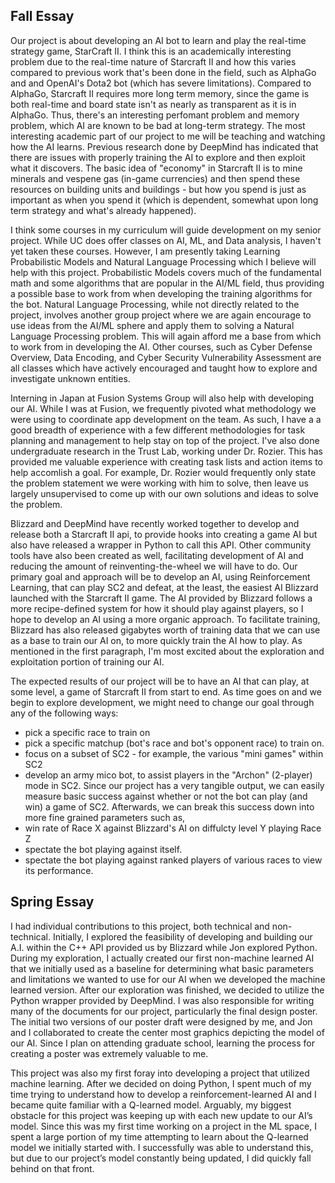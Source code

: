 ## Fall Essay

Our project is about developing an AI bot to learn and play the real-time strategy game, StarCraft II. I think this is an academically
interesting problem due to the real-time nature of Starcraft II and how this varies compared to previous work that's been done in the
field, such as AlphaGo and and OpenAI's Dota2 bot (which has severe limitations). Compared to AlphaGo, Starcraft II requires more long
term memory, since the game is both real-time and board state isn't as nearly as transparent as it is in AlphaGo. Thus, there's an
interesting perfomant problem and memory problem, which AI are known to be bad at long-term strategy. The most interesting academic part
of our project to me will be teaching and watching how the AI learns. Previous research done by DeepMind has indicated that there are
issues with properly training the AI to explore and then exploit what it discovers. The basic idea of "economy" in Starcraft II is to
mine minerals and vespene gas (in-game currencies) and then spend these resources on building units and buildings - but how you spend is
just as important as when you spend it (which is dependent, somewhat upon long term strategy and what's already happened).

I think some courses in my curriculum will guide development on my senior project. While UC does offer classes on AI, ML, and Data
analysis, I haven't yet taken these courses. However, I am presently taking Learning Probabilistic Models and Natural Language
Processing which I believe will help with this project. Probabilistic Models covers much of the fundamental math and some algorithms
that are popular in the AI/ML field, thus providing a possible base to work from when developing the training algorithms for the bot.
Natural Language Processing, while not directly related to the project, involves another group project where we are again encourage to
use ideas from the AI/ML sphere and apply them to solving a Natural Language Processing problem. This will again afford me a base from
which to work from in developing the AI. Other courses, such as Cyber Defense Overview, Data Encoding, and Cyber Security Vulnerability
Assessment are all classes which have actively encouraged and taught how to explore and investigate unknown entities.

Interning in Japan at Fusion Systems Group will also help with developing our AI. While I was at Fusion, we frequently pivoted what 
methodology we were using to coordinate app development on the team. As such, I have a a good breadth of experience with a few different
methodologies for task planning and management to help stay on top of the project. I've also done undergraduate research in the Trust
Lab, working under Dr. Rozier. This has provided me valuable experience with creating task lists and action items to help accomlish a
goal. For example, Dr. Rozier would frequently only state the problem statement we were working with him to solve, then leave us largely
unsupervised to come up with our own solutions and ideas to solve the problem.

Blizzard and DeepMind have recently worked together to develop and release both a Starcraft II api, to provide hooks into creating a
game AI but also have released a wrapper in Python to call this API. Other community tools have also been created as well, facilitating
development of AI and reducing the amount of reinventing-the-wheel we will have to do. Our primary goal and approach will be to develop
an AI, using Reinforcement Learning, that can play SC2 and defeat, at the least, the easiest AI Blizzard launched with the Starcraft II
game. The AI provided by Blizzard follows a more recipe-defined system for how it should play against players, so I hope to develop an
AI using a more organic approach. To facilitate training, Blizzard has also released gigabytes worth of training data that we can use as
a base to train our AI on, to more quickly train the AI how to play. As mentioned in the first paragraph, I'm most excited about the 
exploration and exploitation portion of training our AI.

The expected results of our project will be to have an AI that can play, at some level, a game of Starcraft II from start to end. As
time goes on and we begin to explore development, we might need to change our goal through any of the following ways:
  - pick a specific race to train on
  - pick a specific matchup (bot's race and bot's opponent race) to train on.
  - focus on a subset of SC2 - for example, the various "mini games" within SC2
  - develop an army mico bot, to assist players in the "Archon" (2-player) mode in SC2.
Since our project has a very tangible output, we can easily measure basic success against whether or not the bot can play (and win) a
game of SC2. Afterwards, we can break this success down into more fine grained parameters such as,
  - win rate of Race X against Blizzard's AI on diffulcty level Y playing Race Z
  - spectate the bot playing against itself. 
  - spectate the bot playing against ranked players of various races to view its performance.
  
## Spring Essay

I had individual contributions to this project, both technical and non-technical. Initially, I explored the feasibility of developing 
and building our A.I. within the C++ API provided us by Blizzard while Jon explored Python. During my exploration, I actually created 
our first non-machine learned AI that we initially used as a baseline for determining what basic parameters and limitations we wanted 
to use for our AI when we developed the machine learned version.  After our exploration was finished, we decided to utilize the Python 
wrapper provided by DeepMind.  I was also responsible for writing many of the documents for our project, particularly the final design 
poster.  The initial two versions of our poster draft were designed by me, and Jon and I collaborated to create the center most 
graphics depicting the model of our AI. Since I plan on attending graduate school, learning the process for creating a poster was 
extremely valuable to me. 

This project was also my first foray into developing a project that utilized machine learning. After we decided on doing Python, I 
spent much of my time trying to understand how to develop a reinforcement-learned AI and I became quite familiar with a Q-learned model.
Arguably, my biggest obstacle for this project was keeping up with each new update to our AI’s model. Since this was my first time 
working on a project in the ML space, I spent a large portion of my time attempting to learn about the Q-learned model we initially 
started with. I successfully was able to understand this, but due to our project’s model constantly being updated, I did quickly fall 
behind on that front.
